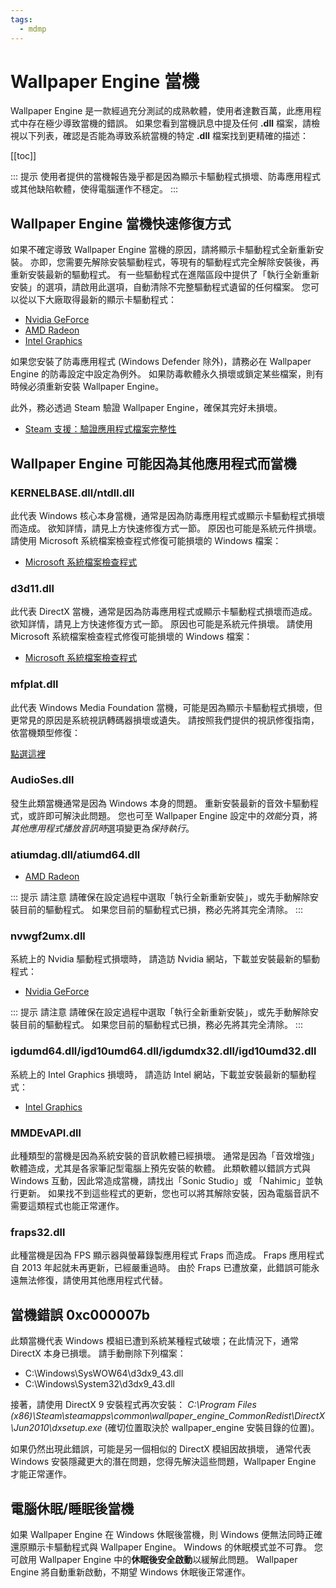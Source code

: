 ```yaml
---
tags:
  - mdmp
---
```


# Wallpaper Engine 當機

Wallpaper Engine 是一款經過充分測試的成熟軟體，使用者達數百萬，此應用程式中存在極少導致當機的錯誤。 如果您看到當機訊息中提及任何 **.dll** 檔案，請檢視以下列表，確認是否能為導致系統當機的特定 **.dll** 檔案找到更精確的描述：

[[toc]]

::: 提示 使用者提供的當機報告幾乎都是因為顯示卡驅動程式損壞、防毒應用程式或其他缺陷軟體，使得電腦運作不穩定。 :::

## Wallpaper Engine 當機快速修復方式

如果不確定導致 Wallpaper Engine 當機的原因，請將顯示卡驅動程式全新重新安裝。 亦即，您需要先解除安裝驅動程式，等現有的驅動程式完全解除安裝後，再重新安裝最新的驅動程式。 有一些驅動程式在進階區段中提供了「執行全新重新安裝」的選項，請啟用此選項，自動清除不完整驅動程式遺留的任何檔案。 您可以從以下大廠取得最新的顯示卡驅動程式：

* [Nvidia GeForce](https://www.nvidia.com/Download/index.aspx)
* [AMD Radeon](https://www.amd.com/support)
* [Intel Graphics](https://downloadcenter.intel.com/product/80939/Graphics-Drivers)

如果您安裝了防毒應用程式 (Windows Defender 除外)，請務必在 Wallpaper Engine 的防毒設定中設定為例外。 如果防毒軟體永久損壞或鎖定某些檔案，則有時候必須重新安裝 Wallpaper Engine。

此外，務必透過 Steam 驗證 Wallpaper Engine，確保其完好未損壞。

* [Steam 支援：驗證應用程式檔案完整性](https://support.steampowered.com/kb_article.php?ref=2037-QEUH-3335)

## Wallpaper Engine 可能因為其他應用程式而當機

### KERNELBASE.dll/ntdll.dll

此代表 Windows 核心本身當機，通常是因為防毒應用程式或顯示卡驅動程式損壞而造成。 欲知詳情，請見上方快速修復方式一節。 原因也可能是系統元件損壞。 請使用 Microsoft 系統檔案檢查程式修復可能損壞的 Windows 檔案：

* [Microsoft 系統檔案檢查程式](https://support.microsoft.com/en-us/help/929833/use-the-system-file-checker-tool-to-repair-missing-or-corrupted-system)

### d3d11.dll

此代表 DirectX 當機，通常是因為防毒應用程式或顯示卡驅動程式損壞而造成。 欲知詳情，請見上方快速修復方式一節。 原因也可能是系統元件損壞。 請使用 Microsoft 系統檔案檢查程式修復可能損壞的 Windows 檔案：

* [Microsoft 系統檔案檢查程式](https://support.microsoft.com/en-us/help/929833/use-the-system-file-checker-tool-to-repair-missing-or-corrupted-system)

### mfplat.dll

此代表 Windows Media Foundation 當機，可能是因為顯示卡驅動程式損壞，但更常見的原因是系統視訊轉碼器損壞或遺失。 請按照我們提供的視訊修復指南，依當機類型修復：

[點選這裡](/noshow/notplaying.html)

### AudioSes.dll

發生此類當機通常是因為 Windows 本身的問題。 重新安裝最新的音效卡驅動程式，或許即可解決此問題。 您也可至 Wallpaper Engine 設定中的*效能*分頁，將*其他應用程式播放音訊時*選項變更為*保持執行*。

### atiumdag.dll/atiumd64.dll

* [AMD Radeon](https://www.amd.com/support)

::: 提示 請注意 請確保在設定過程中選取「執行全新重新安裝」，或先手動解除安裝目前的驅動程式。 如果您目前的驅動程式已損，務必先將其完全清除。 :::

### nvwgf2umx.dll

系統上的 Nvidia 驅動程式損壞時， 請造訪 Nvidia 網站，下載並安裝最新的驅動程式：

* [Nvidia GeForce](https://www.nvidia.com/Download/index.aspx)

::: 提示 請注意 請確保在設定過程中選取「執行全新重新安裝」，或先手動解除安裝目前的驅動程式。 如果您目前的驅動程式已損，務必先將其完全清除。 :::

### igdumd64.dll/igd10umd64.dll/igdumdx32.dll/igd10umd32.dll

系統上的 Intel Graphics 損壞時， 請造訪 Intel 網站，下載並安裝最新的驅動程式：

* [Intel Graphics](https://downloadcenter.intel.com/product/80939/Graphics-Drivers)


### MMDEvAPI.dll

此種類型的當機是因為系統安裝的音訊軟體已經損壞。 通常是因為「音效增強」軟體造成，尤其是各家筆記型電腦上預先安裝的軟體。 此類軟體以錯誤方式與 Windows 互動，因此常造成當機，請找出「Sonic Studio」或 「Nahimic」並執行更新。 如果找不到這些程式的更新，您也可以將其解除安裝，因為電腦音訊不需要這類程式也能正常運作。

### fraps32.dll

此種當機是因為 FPS 顯示器與螢幕錄製應用程式 Fraps 而造成。 Fraps 應用程式自 2013 年起就未再更新，已經嚴重過時。 由於 Fraps 已遭放棄，此錯誤可能永遠無法修復，請使用其他應用程式代替。

## 當機錯誤 0xc000007b

此類當機代表 Windows 模組已遭到系統某種程式破壞；在此情況下，通常 DirectX 本身已損壞。 請手動刪除下列檔案：

* C:\Windows\SysWOW64\d3dx9_43.dll
* C:\Windows\System32\d3dx9_43.dll

接著，請使用 DirectX 9 安裝程式再次安裝： *C:\Program Files (x86)\Steam\steamapps\common\wallpaper_engine\_CommonRedist\DirectX\Jun2010\dxsetup.exe* (確切位置取決於 wallpaper_engine 安裝目錄的位置)。

如果仍然出現此錯誤，可能是另一個相似的 DirectX 模組因故損壞， 通常代表 Windows 安裝隱藏更大的潛在問題，您得先解決這些問題，Wallpaper Engine 才能正常運作。

## 電腦休眠/睡眠後當機

如果 Wallpaper Engine 在 Windows 休眠後當機，則 Windows 便無法同時正確還原顯示卡驅動程式與 Wallpaper Engine。 Windows 的休眠模式並不可靠。 您可啟用 Wallpaper Engine 中的**休眠後安全啟動**以緩解此問題。 Wallpaper Engine 將自動重新啟動，不期望 Windows 休眠後正常運作。